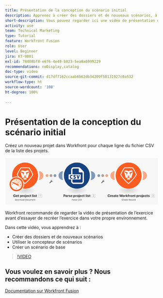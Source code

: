 ```yaml
---
title: Présentation de la conception du scénario initial
description: Apprenez à créer des dossiers et de nouveaux scénarios, à utiliser le concepteur de scénarios et à créer un scénario de base sur  [!DNL Adobe Workfront Fusion].
short-description: Vous pouvez regarder ici une vidéo de présentation d’exercice sur la création de scénarios.
activity: use
team: Technical Marketing
type: Tutorial
feature: Workfront Fusion
role: User
level: Beginner
jira: KT-9001
exl-id: 78408bf8-e676-4e49-b023-5ea0a6999229
recommendations: noDisplay,catalog
doc-type: video
source-git-commit: d17df7162ccaab6b62db34209f50131927c0a532
workflow-type: ht
source-wordcount: '108'
ht-degree: 100%

---
```


# Présentation de la conception du scénario initial

Créez un nouveau projet dans Workfront pour chaque ligne du fichier CSV de la liste des projets.

![Image du scénario Fusion](assets/understand-the-basics-1.png)

Workfront recommande de regarder la vidéo de présentation de l’exercice avant d’essayer de recréer l’exercice dans votre propre environnement.

Dans cette vidéo, vous apprendrez à :

* Créer des dossiers et de nouveaux scénarios
* Utiliser le concepteur de scénarios
* Créer un scénario de base

>[!VIDEO](https://video.tv.adobe.com/v/335261/?quality=12&learn=on&enablevpops)


## Vous voulez en savoir plus ? Nous recommandons ce qui suit :

[Documentation sur Workfront Fusion](https://experienceleague.adobe.com/docs/workfront/using/adobe-workfront-fusion/workfront-fusion-2.html?lang=fr)

